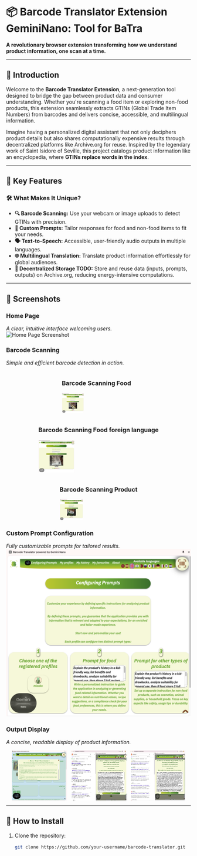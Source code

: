 # 📦 Barcode Translator Extension GeminiNano: Tool for BaTra  
**A revolutionary browser extension transforming how we understand product information, one scan at a time.**  

---

## 🌟 Introduction  

Welcome to the **Barcode Translator Extension**, a next-generation tool designed to bridge the gap between product data and consumer understanding. Whether you're scanning a food item or exploring non-food products, this extension seamlessly extracts GTINs (Global Trade Item Numbers) from barcodes and delivers concise, accessible, and multilingual information.  

Imagine having a personalized digital assistant that not only deciphers product details but also shares computationally expensive results through decentralized platforms like Archive.org for reuse. Inspired by the legendary work of Saint Isidore of Seville, this project catalogs product information like an encyclopedia, where **GTINs replace words in the index**.  

---

## 🎯 Key Features  

### 🛠 **What Makes It Unique?**
- **🔍 Barcode Scanning:** Use your webcam or image uploads to detect GTINs with precision.  
- **📝 Custom Prompts:** Tailor responses for food and non-food items to fit your needs.  
- **🗣️ Text-to-Speech:** Accessible, user-friendly audio outputs in multiple languages.  
- **🌐 Multilingual Translation:** Translate product information effortlessly for global audiences.  
- **📂 Decentralized Storage TODO:** Store and reuse data (inputs, prompts, outputs) on Archive.org, reducing energy-intensive computations.  

---

## 📸 Screenshots  

### Home Page  
_A clear, intuitive interface welcoming users._  
![Home Page Screenshot](screenshots/homepage.png)  

### Barcode Scanning  
_Simple and efficient barcode detection in action._  
<div style="display: flex; justify-content: center; gap: 10px; flex-wrap: wrap;">
    <div>
        <h3>Barcode Scanning Food</h3>
        <img src="screenshots/scan_food.png" alt="Barcode Scanning Food Screenshot" style="width: 30%; max-width: 200px;">
    </div>
    <div>
        <h3>Barcode Scanning Food foreign language</h3>
    <img src="screenshots/scan_food_japanese.png" alt="Barcode Scanning Food foreign language Screenshot" style="width: 30%; max-width: 200px;">
    </div>
    <div>
        <h3>Barcode Scanning Product</h3>
    <img src="screenshots/scan_product.png" alt="Barcode Scanning Product Screenshot" style="width: 30%; max-width: 200px;">
    </div>
    
</div>

### Custom Prompt Configuration  
_Fully customizable prompts for tailored results._  
![Custom Prompt Screenshot](screenshots/prompt_config.png) 

### Output Display  
_A concise, readable display of product information._  
<div style="display: flex; justify-content: center; gap: 10px; flex-wrap: wrap;">
    <img src="screenshots/result_food.png" alt="Output Display Food Screenshot" style="width: 30%; max-width: 200px;">
    <img src="screenshots/result_unknown_food_japanese.png" alt="Output Display Food foreign language Screenshot" style="width: 30%; max-width: 200px;">
    <img src="screenshots/result_unknown_product.png" alt="Output Display Product Screenshot" style="width: 30%; max-width: 200px;">
</div>

---

## 🚀 How to Install  

1. Clone the repository:  
   ```bash
   git clone https://github.com/your-username/barcode-translator.git
